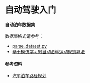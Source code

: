 # 自动驾驶入门

#### 自动泊车数据集
数据集格式请参考： 
+ [parse_dataset.py](./parse_dataset.py)
+ [基于模仿学习的自动泊车运动规划算法](https://zhuanlan.zhihu.com/p/711739551)

#### 参考资料
+ [汽车泊车路径规划](https://math.bnu.edu.cn/docs/2021-12/20211206181531456901.pdf)

